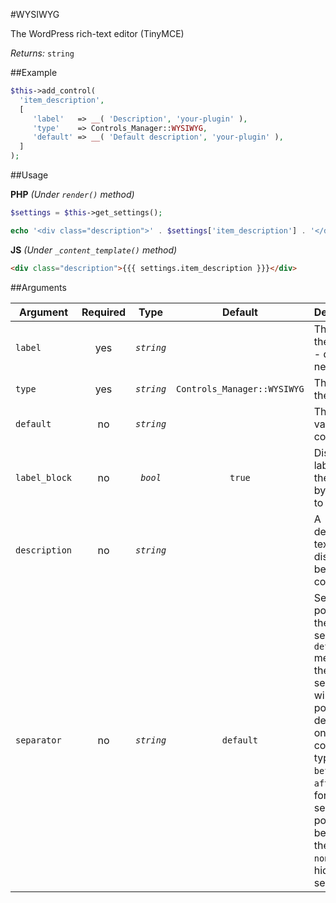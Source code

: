 #WYSIWYG

The WordPress rich-text editor (TinyMCE)

*Returns:* `string`

##Example

```php
$this->add_control(
  'item_description',
  [
     'label'   => __( 'Description', 'your-plugin' ),
     'type'    => Controls_Manager::WYSIWYG,
     'default' => __( 'Default description', 'your-plugin' ),
  ]
);
```

##Usage

**PHP** *(Under `render()` method)*
```php
$settings = $this->get_settings(); 

echo '<div class="description">' . $settings['item_description'] . '</div>';
```

**JS** *(Under `_content_template()` method)*
```html
<div class="description">{{{ settings.item_description }}}</div>
```

##Arguments

Argument       | Required   | Type         | Default                      | Description
------------   | :--------: | :------:     | :--------------------------: | ---------------------------------------------
`label`        | yes        | *`string`*   |                              | The label of the control - displayed next to it
`type`         | yes        | *`string`*   | `Controls_Manager::WYSIWYG`  | The type of the control
`default`      | no         | *`string`*   |                              | The default value of the control
`label_block`  | no         | *`bool`*     | `true`                       | Display the label above the control by setting to true
`description`  | no         | *`string`*   |                              | A description text to display below the control
`separator`    | no         | *`string`*   | `default`                    | Set the position of the control separator. `default` means that the separator will be posited depending on the control type. `before` or `after` will force the separator position before/after the control. `none` will hide the separator